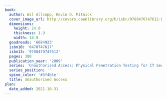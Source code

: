 ```yaml
---
book:
  author: Wil Allsopp, Kevin D. Mitnick
  cover_image_url: http://covers.openlibrary.org/b/isbn/9780470747612-L.jpg
  dimensions:
    height: 24.0
    thickness: 1.9
    width: 18.9
  goodreads: '6684923'
  isbn10: '0470747617'
  isbn13: '9780470747612'
  pages: 308
  publication_year: '2009'
  series: 'Unauthorised Access: Physical Penetration Testing for IT Security Teams'
  series_position: ''
  spine_color: '#3f4b5e'
  title: Unauthorised Access
plan:
  date_added: 2021-10-31
---
```

